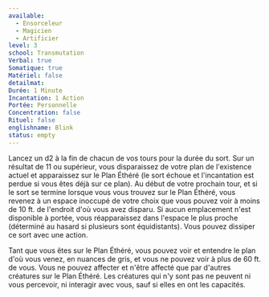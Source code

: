 ```yaml
---
available:
  - Ensorceleur
  - Magicien
  - Artificier
level: 3
school: Transmutation
Verbal: true
Somatique: true
Matériel: false
detailmat:
Durée: 1 Minute
Incantation: 1 Action
Portée: Personnelle
Concentration: false
Rituel: false
englishname: Blink
status: empty
---
```

Lancez un d2 à la fin de chacun de vos tours pour la durée du sort. Sur un résultat de 11 ou supérieur, vous disparaissez de votre plan de l'existence actuel et apparaissez sur le Plan Éthéré (le sort échoue et l'incantation est perdue si vous êtes déjà sur ce plan). Au début de votre prochain tour, et si le sort se termine lorsque vous vous trouvez sur le Plan Éthéré, vous revenez à un espace inoccupé de votre choix que vous pouvez voir à moins de  10 ft. de l'endroit d'où vous avez disparu. Si aucun emplacement n'est disponible à portée, vous réapparaissez dans l'espace le plus proche (déterminé au hasard si plusieurs sont équidistants). Vous pouvez dissiper ce sort avec une action.

Tant que vous êtes sur le Plan Éthéré, vous pouvez voir et entendre le plan d'où vous venez, en nuances de gris, et vous ne pouvez voir à plus de 60 ft. de vous. Vous ne pouvez affecter et n'être affecté que par d'autres créatures sur le Plan Éthéré. Les créatures qui n'y sont pas ne peuvent ni vous percevoir, ni interagir avec vous, sauf si elles en ont les capacités.
